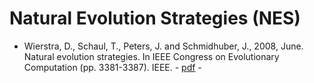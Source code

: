 # Natural Evolution Strategies (NES)

* Wierstra, D., Schaul, T., Peters, J. and Schmidhuber, J., 2008, June. Natural evolution strategies. In IEEE Congress on Evolutionary Computation (pp. 3381-3387). IEEE. - [pdf](https://ieeexplore.ieee.org/abstract/document/4631255) -

